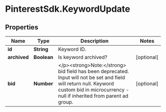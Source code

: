 # PinterestSdk.KeywordUpdate

## Properties

Name | Type | Description | Notes
------------ | ------------- | ------------- | -------------
**id** | **String** | Keyword ID. | 
**archived** | **Boolean** | Is keyword archived? | [optional] 
**bid** | **Number** | &lt;/p&gt;&lt;strong&gt;Note:&lt;/strong&gt; bid field has been deprecated. Input will not be set and field will return null. Keyword custom bid in microcurrency - null if inherited from parent ad group. | [optional] 


